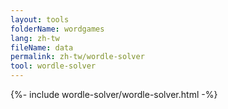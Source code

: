 ```yaml
---
layout: tools
folderName: wordgames
lang: zh-tw
fileName: data
permalink: zh-tw/wordle-solver
tool: wordle-solver
---
```

{%- include wordle-solver/wordle-solver.html -%}         
